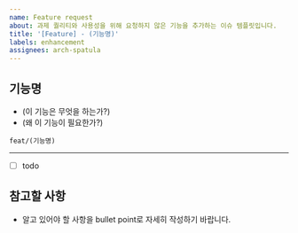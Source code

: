 ```yaml
---
name: Feature request
about: 과제 퀄리티와 사용성을 위해 요청하지 않은 기능을 추가하는 이슈 템플릿입니다.
title: '[Feature] - (기능명)'
labels: enhancement
assignees: arch-spatula
---
```


## 기능명

- (이 기능은 무엇을 하는가?)
- (왜 이 기능이 필요한가?)

```
feat/(기능명)
```

---

- [ ] todo

## 참고할 사항

- 알고 있어야 할 사항을 bullet point로 자세히 작성하기 바랍니다.
